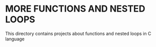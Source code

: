 # MORE FUNCTIONS AND NESTED LOOPS

This directory contains projects about functions and nested loops in C language
